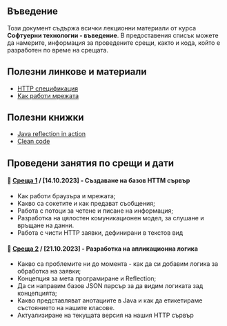 ## Въведение
Този документ съдържа всички лекционни материали от курса **Софтуерни технологии - въведение**. В предоставения списък можете да намерите, информация за проведените срещи, както и кода, който е разработен по време на срещата.

## Полезни линкове и материали
- [HTTP спецификация](https://developer.mozilla.org/en-US/docs/Web/HTTP/Resources_and_specifications)
- [Как работи мрежата](https://developer.mozilla.org/en-US/docs/Learn/Getting_started_with_the_web/How_the_Web_works)

## Полезни книжки
- [Java reflection in action](https://github.com/ankuanand/ImportantJavaBooks/blob/master/Java%20Reflection%20in%20Action%2C%202005.pdf)
- [Clean code](https://github.com/dev-marko/clean-code-book)

## Проведени занятия по срещи и дати

#### 🚀 [**Среща 1**](lesson-1) / **[14.10.2023]** - Създаване на базов HTTM сървър
- Как работи браузъра и мрежата;
- Какво са сокетите и как предават съобщения;
- Работа с потоци за четене и писане на информация;
- Разработка на цялостен комуникационен модел, за слушане и връщане на данни.
- Работа с чисти HTTP заявки, дефинирани в текстов вид

#### 🚀 [**Среща 2**](lesson-2) / **[21.10.2023]** - Разработка на апликационна логика
- Какво са проблемите ни до момента - как да си добавим логика за обработка на заявки;
- Концепция за мета програмиране и Reflection;
- Да си направим базов JSON парсър за да видим логиката зад концепцията;
- Какво представляват анотациите в Java и как да етикетираме състоянието на нашите класове.
- Актуализиране на текущата версия на нашия HTTP сървър
